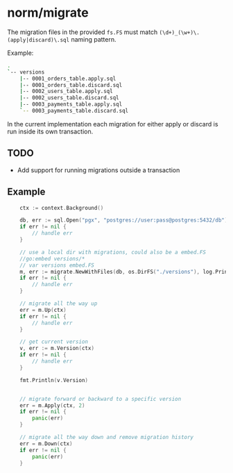 # norm/migrate

The migration files in the provided `fs.FS` must match `(\d+)_(\w+)\.(apply|discard)\.sql` naming pattern.

Example:
```sh
.
`-- versions
	|-- 0001_orders_table.apply.sql
	|-- 0001_orders_table.discard.sql
	|-- 0002_users_table.apply.sql
	|-- 0002_users_table.discard.sql
	|-- 0003_payments_table.apply.sql
	`-- 0003_payments_table.discard.sql
```

In the current implementation each migration for either apply or discard is run inside its own transaction.

## TODO
* Add support for running migrations outside a transaction

## Example

```go
	ctx := context.Background()

	db, err := sql.Open("pgx", "postgres://user:pass@postgres:5432/db")
	if err != nil {
		// handle err
	}

	// use a local dir with migrations, could also be a embed.FS
	//go:embed versions/*
	// var versions embed.FS
	m, err := migrate.NewWithFiles(db, os.DirFS("./versions"), log.Printf)
	if err != nil {
		// handle err
	}

	// migrate all the way up
	err = m.Up(ctx)
	if err != nil {
		// handle err
	}

	// get current version
	v, err := m.Version(ctx)
	if err != nil {
		// handle err
	}

	fmt.Println(v.Version)


	// migrate forward or backward to a specific version
	err = m.Apply(ctx, 2)
	if err != nil {
		panic(err)
	}

	// migrate all the way down and remove migration history
	err = m.Down(ctx)
	if err != nil {
		panic(err)
	}
```